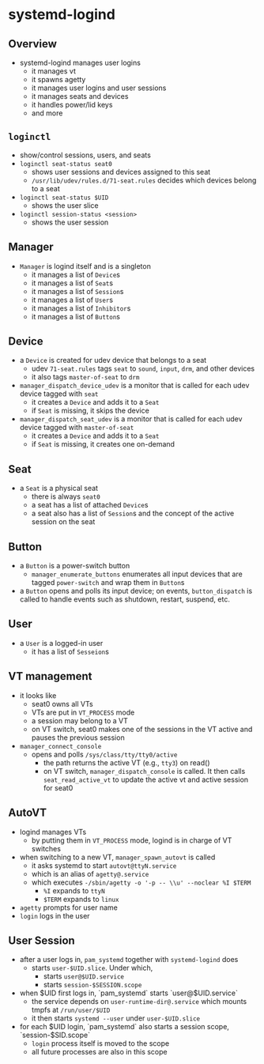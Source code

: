 systemd-logind
==============

## Overview

- systemd-logind manages user logins
  - it manages vt
  - it spawns agetty
  - it manages user logins and user sessions
  - it manages seats and devices
  - it handles power/lid keys
  - and more

## `loginctl`

- show/control sessions, users, and seats
- `loginctl seat-status seat0`
  - shows user sessions and devices assigned to this seat
  - `/usr/lib/udev/rules.d/71-seat.rules` decides which devices belong to a
    seat
- `loginctl seat-status $UID`
  - shows the user slice
- `loginctl session-status <session>`
  - shows the user session

## Manager

- `Manager` is logind itself and is a singleton
  - it manages a list of `Device`s
  - it manages a list of `Seat`s
  - it manages a list of `Session`s
  - it manages a list of `User`s
  - it manages a list of `Inhibitor`s
  - it manages a list of `Button`s

## Device

- a `Device` is created for udev device that belongs to a seat
  - udev `71-seat.rules` tags `seat` to `sound`, `input`, `drm`, and other
    devices 
  - it also tags `master-of-seat` to `drm`
- `manager_dispatch_device_udev` is a monitor that is called for each udev
  device tagged with `seat`
  - it creates a `Device` and adds it to a `Seat`
  - if `Seat` is missing, it skips the device
- `manager_dispatch_seat_udev` is a monitor that is called for each udev
  device tagged with `master-of-seat`
  - it creates a `Device` and adds it to a `Seat`
  - if `Seat` is missing, it creates one on-demand

## Seat

- a `Seat` is a physical seat
  - there is always `seat0`
  - a seat has a list of attached `Device`s
  - a seat also has a list of `Session`s and the concept of the active session
    on the seat

## Button

- a `Button` is a power-switch button
  - `manager_enumerate_buttons` enumerates all input devices that are tagged
    `power-switch` and wrap them in `Button`s
- a `Button` opens and polls its input device; on events, `button_dispatch`
  is called to handle events such as shutdown, restart, suspend, etc.

## User

- a `User` is a logged-in user
  - it has a list of `Sesseion`s

## VT management

- it looks like
  - seat0 owns all VTs
  - VTs are put in `VT_PROCESS` mode
  - a session may belong to a VT
  - on VT switch, seat0 makes one of the sessions in the VT active and pauses
    the previous session
- `manager_connect_console`
  - opens and polls `/sys/class/tty/tty0/active`
    - the path returns the active VT (e.g., `tty3`) on read()
    - on VT switch, `manager_dispatch_console` is called.  It then calls
      `seat_read_active_vt` to update the active vt and active session for
      seat0

## AutoVT

- logind manages VTs
  - by putting them in `VT_PROCESS` mode, logind is in charge of VT switches
- when switching to a new VT, `manager_spawn_autovt` is called
  - it asks systemd to start `autovt@ttyN.service`
  - which is an alias of `agetty@.service`
  - which executes `-/sbin/agetty -o '-p -- \\u' --noclear %I $TERM`
    - `%I` expands to `ttyN`
    - `$TERM` expands to `linux`
- `agetty` prompts for user name
- `login` logs in the user

## User Session

- after a user logs in, `pam_systemd` together with `systemd-logind` does
  - starts `user-$UID.slice`.  Under which,
    - starts `user@$UID.service`
    - starts `session-$SESSION.scope`
- when $UID first logs in, `pam_systemd` starts `user@$UID.service`
  - the service depends on `user-runtime-dir@.service` which mounts tmpfs at
    `/run/user/$UID`
  - it then starts `systemd --user` under `user-$UID.slice`
- for each $UID login, `pam_systemd` also starts a session scope,
  `session-$SID.scope`
  - `login` process itself is moved to the scope
  - all future processes are also in this scope
